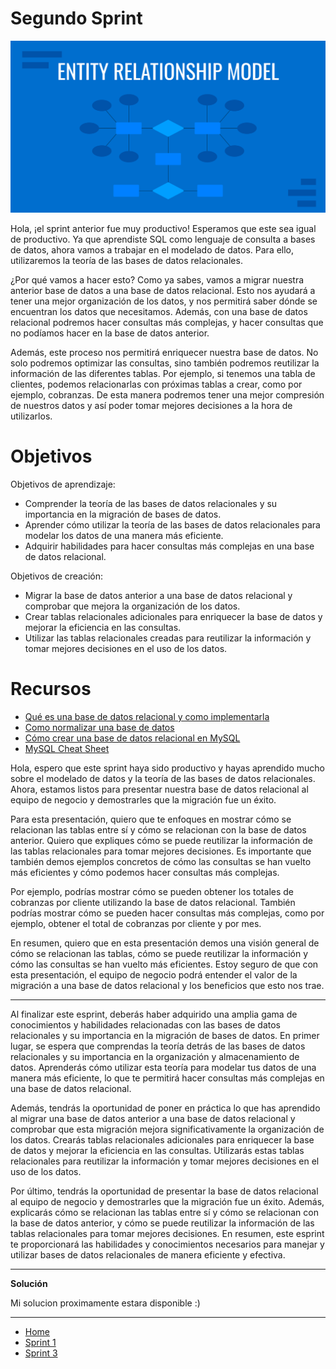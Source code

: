 # Segundo Sprint

![ERM](../Img/entity-relationship-diagrams.png)

Hola, ¡el sprint anterior fue muy productivo! Esperamos que este sea igual de productivo. Ya que aprendiste SQL como lenguaje de consulta a bases de datos, ahora vamos a trabajar en el modelado de datos. Para ello, utilizaremos la teoría de las bases de datos relacionales.

¿Por qué vamos a hacer esto? Como ya sabes, vamos a migrar nuestra anterior base de datos a una base de datos relacional. Esto nos ayudará a tener una mejor organización de los datos, y nos permitirá saber dónde se encuentran los datos que necesitamos. Además, con una base de datos relacional podremos hacer consultas más complejas, y hacer consultas que no podíamos hacer en la base de datos anterior.

Además, este proceso nos permitirá enriquecer nuestra base de datos. No solo podremos optimizar las consultas, sino también podremos reutilizar la información de las diferentes tablas. Por ejemplo, si tenemos una tabla de clientes, podemos relacionarlas con próximas tablas a crear, como por ejemplo, cobranzas. De esta manera podremos tener una mejor compresión de nuestros datos y así poder tomar mejores decisiones a la hora de utilizarlos.

# Objetivos

Objetivos de aprendizaje:

- Comprender la teoría de las bases de datos relacionales y su importancia en la migración de bases de datos.
- Aprender cómo utilizar la teoría de las bases de datos relacionales para modelar los datos de una manera más eficiente.
- Adquirir habilidades para hacer consultas más complejas en una base de datos relacional.

Objetivos de creación:

- Migrar la base de datos anterior a una base de datos relacional y comprobar que mejora la organización de los datos.
- Crear tablas relacionales adicionales para enriquecer la base de datos y mejorar la eficiencia en las consultas.
- Utilizar las tablas relacionales creadas para reutilizar la información y tomar mejores decisiones en el uso de los datos.

# Recursos

- [Qué es una base de datos relacional y como implementarla](https://www.youtube.com/watch?v=uUdKAYl-F7g&t=124s)
- [Como normalizar una base de datos](https://www.youtube.com/watch?v=uUdKAYl-F7g&t=124s)
- [Cómo crear una base de datos relacional en MySQL](https://www.youtube.com/watch?v=1f4_sggBfMc)
- [MySQL Cheat Sheet](https://devhints.io/mysql)

Hola, espero que este sprint haya sido productivo y hayas aprendido mucho sobre el modelado de datos y la teoría de las bases de datos relacionales. Ahora, estamos listos para presentar nuestra base de datos relacional al equipo de negocio y demostrarles que la migración fue un éxito.

Para esta presentación, quiero que te enfoques en mostrar cómo se relacionan las tablas entre sí y cómo se relacionan con la base de datos anterior. Quiero que expliques cómo se puede reutilizar la información de las tablas relacionales para tomar mejores decisiones. Es importante que también demos ejemplos concretos de cómo las consultas se han vuelto más eficientes y cómo podemos hacer consultas más complejas.

Por ejemplo, podrías mostrar cómo se pueden obtener los totales de cobranzas por cliente utilizando la base de datos relacional. También podrías mostrar cómo se pueden hacer consultas más complejas, como por ejemplo, obtener el total de cobranzas por cliente y por mes.

En resumen, quiero que en esta presentación demos una visión general de cómo se relacionan las tablas, cómo se puede reutilizar la información y cómo las consultas se han vuelto más eficientes. Estoy seguro de que con esta presentación, el equipo de negocio podrá entender el valor de la migración a una base de datos relacional y los beneficios que esto nos trae.

---

Al finalizar este esprint, deberás haber adquirido una amplia gama de conocimientos y habilidades relacionadas con las bases de datos relacionales y su importancia en la migración de bases de datos. En primer lugar, se espera que comprendas la teoría detrás de las bases de datos relacionales y su importancia en la organización y almacenamiento de datos. Aprenderás cómo utilizar esta teoría para modelar tus datos de una manera más eficiente, lo que te permitirá hacer consultas más complejas en una base de datos relacional.

Además, tendrás la oportunidad de poner en práctica lo que has aprendido al migrar una base de datos anterior a una base de datos relacional y comprobar que esta migración mejora significativamente la organización de los datos. Crearás tablas relacionales adicionales para enriquecer la base de datos y mejorar la eficiencia en las consultas. Utilizarás estas tablas relacionales para reutilizar la información y tomar mejores decisiones en el uso de los datos.

Por último, tendrás la oportunidad de presentar la base de datos relacional al equipo de negocio y demostrarles que la migración fue un éxito. Además, explicarás cómo se relacionan las tablas entre sí y cómo se relacionan con la base de datos anterior, y cómo se puede reutilizar la información de las tablas relacionales para tomar mejores decisiones. En resumen, este esprint te proporcionará las habilidades y conocimientos necesarios para manejar y utilizar bases de datos relacionales de manera eficiente y efectiva.

---

**Solución**

Mi solucion proximamente estara disponible :)

---

- [Home](../README.md)
- [Sprint 1](/Primer-Sprint/Primer-Sprint.md)
- [Sprint 3](/Tercer-Sprint/Tercer-Sprint.md)